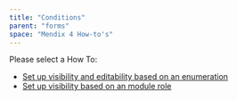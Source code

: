 ```yaml
---
title: "Conditions"
parent: "forms"
space: "Mendix 4 How-to's"
---
```

Please select a How To:

*   [Set up visibility and editability based on an enumeration](set-up-visibility-and-editability-based-on-an-enumeration)
*   [Set up visibility based on an module role](set-up-visibility-based-on-an-module-role)
